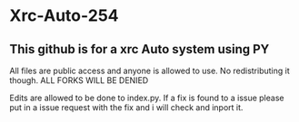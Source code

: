 # Xrc-Auto-254
## This github is for a xrc Auto system using PY
All files are public access and anyone is allowed to use. No redistributing it though. ALL FORKS WILL BE DENIED

Edits are allowed to be done to index.py. If a fix is found to a issue please put in a issue request with the fix and i will check and inport it.

